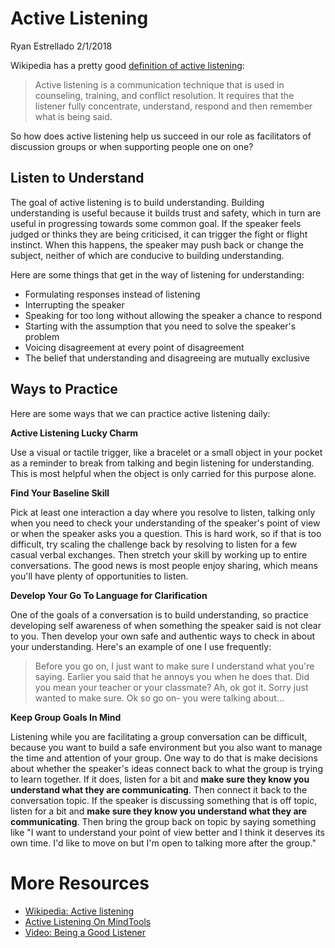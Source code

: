 Active Listening
================
Ryan Estrellado
2/1/2018

Wikipedia has a pretty good [definition of active listening](https://en.wikipedia.org/wiki/Active_listening):

> Active listening is a communication technique that is used in counseling, training, and conflict resolution. It requires that the listener fully concentrate, understand, respond and then remember what is being said.

So how does active listening help us succeed in our role as facilitators of discussion groups or when supporting people one on one?

Listen to Understand
--------------------

The goal of active listening is to build understanding. Building understanding is useful because it builds trust and safety, which in turn are useful in progressing towards some common goal. If the speaker feels judged or thinks they are being criticised, it can trigger the fight or flight instinct. When this happens, the speaker may push back or change the subject, neither of which are conducive to building understanding.

Here are some things that get in the way of listening for understanding:

-   Formulating responses instead of listening
-   Interrupting the speaker
-   Speaking for too long without allowing the speaker a chance to respond
-   Starting with the assumption that you need to solve the speaker's problem
-   Voicing disagreement at every point of disagreement
-   The belief that understanding and disagreeing are mutually exclusive

Ways to Practice
----------------

Here are some ways that we can practice active listening daily:

**Active Listening Lucky Charm**

Use a visual or tactile trigger, like a bracelet or a small object in your pocket as a reminder to break from talking and begin listening for understanding. This is most helpful when the object is only carried for this purpose alone.

**Find Your Baseline Skill**

Pick at least one interaction a day where you resolve to listen, talking only when you need to check your understanding of the speaker's point of view or when the speaker asks you a question. This is hard work, so if that is too difficult, try scaling the challenge back by resolving to listen for a few casual verbal exchanges. Then stretch your skill by working up to entire conversations. The good news is most people enjoy sharing, which means you'll have plenty of opportunities to listen.

**Develop Your Go To Language for Clarification**

One of the goals of a conversation is to build understanding, so practice developing self awareness of when something the speaker said is not clear to you. Then develop your own safe and authentic ways to check in about your understanding. Here's an example of one I use frequently:

> Before you go on, I just want to make sure I understand what you're saying. Earlier you said that he annoys you when he does that. Did you mean your teacher or your classmate? Ah, ok got it. Sorry just wanted to make sure. Ok so go on- you were talking about...

**Keep Group Goals In Mind**

Listening while you are facilitating a group conversation can be difficult, because you want to build a safe environment but you also want to manage the time and attention of your group. One way to do that is make decisions about whether the speaker's ideas connect back to what the group is trying to learn together. If it does, listen for a bit and **make sure they know you understand what they are communicating**. Then connect it back to the conversation topic. If the speaker is discussing something that is off topic, listen for a bit and **make sure they know you understand what they are communicating**. Then bring the group back on topic by saying something like "I want to understand your point of view better and I think it deserves its own time. I'd like to move on but I'm open to talking more after the group."

More Resources
==============

-   [Wikipedia: Active listening](https://en.wikipedia.org/wiki/Active_listening)
-   [Active Listening On MindTools](https://www.mindtools.com/CommSkll/ActiveListening.htm)
-   [Video: Being a Good Listener](https://youtu.be/-BdbiZcNBXg)

